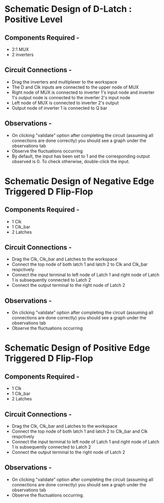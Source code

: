 # Schematic Design of D-Latch : Positive Level

## Components Required - 

* 2:1 MUX
* 2 inverters

## Circuit Connections - 

* Drag the inverters and multiplexer to the workspace
* The D and Clk inputs are connected to the upper node of MUX 
* Right node of MUX is connected to inverter 1's input node and inverter 1's output node is connected to the inverter 2's input node
* Left node of MUX is connected to inverter 2's output 
* Output node of inverter 1 is connected to Q bar 

## Observations - 

* On clicking "validate" option after completing the circuit (assuming all connections are done correctly) you should see a graph under the observations tab
* Observe the fluctuations occurring 
* By default, the input has been set to 1 and the corresponding output observed is 0. To check otherwise, double-click the input.

# Schematic Design of Negative Edge Triggered D Flip-Flop

## Components Required - 

* 1 Clk
* 1 Clk_bar
* 2 Latches

## Circuit Connections - 

* Drag the Clk, Clk_bar and Latches to the workspace
* Connect the top node of both latch 1 and latch 2 to Clk and Clk_bar respctively
* Connect the input terminal to left node of Latch 1 and right node of Latch 1 is subsequently connected to Latch 2
* Connect the output terminal to the right node of Latch 2 

## Observations - 

* On clicking "validate" option after completing the circuit (assuming all connections are done correctly) you should see a graph under the observations tab
* Observe the fluctuations occurring 

# Schematic Design of Positive Edge Triggered D Flip-Flop

## Components Required - 

* 1 Clk
* 1 Clk_bar
* 2 Latches

## Circuit Connections - 

* Drag the Clk, Clk_bar and Latches to the workspace
* Connect the top node of both latch 1 and latch 2 to Clk_bar and Clk respctively
* Connect the input terminal to left node of Latch 1 and right node of Latch 1 is subsequently connected to Latch 2
* Connect the output terminal to the right node of Latch 2 

## Observations - 

* On clicking "validate" option after completing the circuit (assuming all connections are done correctly) you should see a graph under the observations tab
* Observe the fluctuations occurring.


